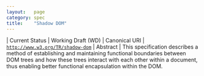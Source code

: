 ```yaml
---
layout:   page
category: spec
title:    "Shadow DOM"
---
```


| Current Status | Working Draft (WD)
| Canonical URI | [`http://www.w3.org/TR/shadow-dom`](http://www.w3.org/TR/shadow-dom)
| Abstract | This specification describes a method of establishing and maintaining functional boundaries between DOM trees and how these trees interact with each other within a document, thus enabling better functional encapsulation within the DOM.
